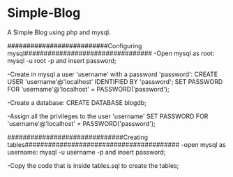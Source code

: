 # Simple-Blog
A Simple Blog using php and mysql. 

##########################Configuring mysql#################################
-Open mysql as root: mysql -u root -p and insert password;

-Create in mysql a user 'username' with a password 'password': 
  CREATE USER 'username'@'localhost' IDENTIFIED BY 'password';
  SET PASSWORD FOR 'username'@'localhost' = PASSWORD('password');

-Create a database:
  CREATE DATABASE blogdb;

-Assign all the privileges to the user 'username'
  SET PASSWORD FOR 'username'@'localhost' = PASSWORD('password');


##############################Creating tables########################################
-open mysql as username: mysql -u username -p and insert password;

-Copy the code that is inside tables.sql to create the tables;


